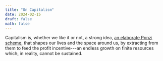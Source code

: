 ```yaml
---
title: "On Capitalism"
date: 2024-02-15
draft: false
math: false
---
```


Capitalism is, whether we like it or not, a strong idea,
[an elaborate Ponzi scheme](https://crimethinc.com/posters/capitalism-is-a-pyramid-scheme), that shapes our
lives and the space around us, by extracting from them to feed
the profit incentive---an endless growth on finite resources which, in
reality, cannot be sustained.
